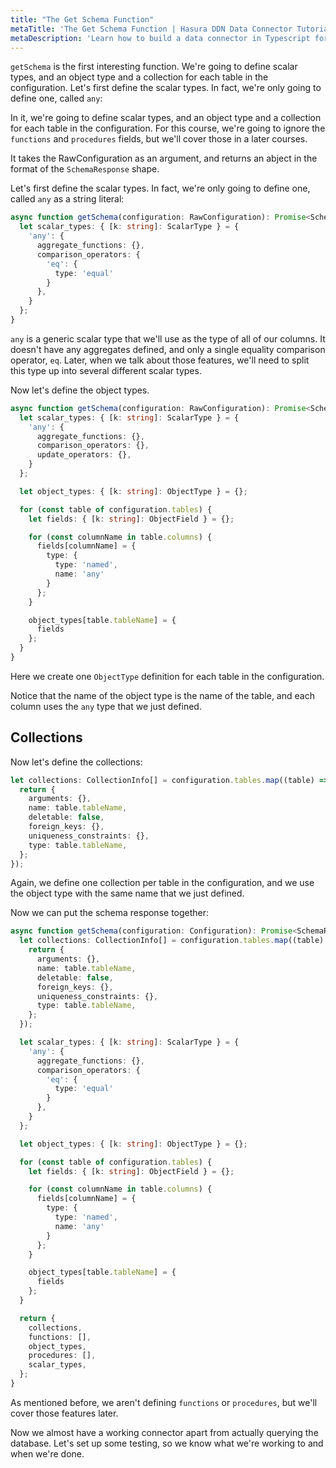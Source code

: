 ```yaml
---
title: "The Get Schema Function"
metaTitle: 'The Get Schema Function | Hasura DDN Data Connector Tutorial'
metaDescription: 'Learn how to build a data connector in Typescript for Hasura DDN'
---
```


`getSchema` is the first interesting function. We're going to define scalar types, and an object type and a collection for each table in the configuration.
Let's first define the scalar types. In fact, we're only going to define one, called `any`:

In it, we're going to define scalar types, and an object type and a collection for each table in the configuration. 
For this course, we're going to ignore the `functions` and `procedures` fields, but we'll cover those in a later 
courses.

It takes the RawConfiguration as an argument, and returns an abject in the format of the `SchemaResponse`
shape.


Let's first define the scalar types. In fact, we're only going to define one, called `any` as  a string literal:

```typescript
async function getSchema(configuration: RawConfiguration): Promise<SchemaResponse> {
  let scalar_types: { [k: string]: ScalarType } = {
    'any': {
      aggregate_functions: {},
      comparison_operators: {
        'eq': {
          type: 'equal'
        }
      },
    }
  };
}
```
[//]: # (TODO: This is confusing name because of the any type in typescript)
`any` is a generic scalar type that we'll use as the type of all of our columns. It doesn't have any aggregates defined,
and only a single equality comparison operator, `eq`. Later, when we talk about those features, we'll need to split this
type up into several different scalar types.

Now let's define the object types.

```typescript {5}
async function getSchema(configuration: RawConfiguration): Promise<SchemaResponse> {
  let scalar_types: { [k: string]: ScalarType } = {
    'any': {
      aggregate_functions: {},
      comparison_operators: {},
      update_operators: {},
    }
  };

  let object_types: { [k: string]: ObjectType } = {};

  for (const table of configuration.tables) {
    let fields: { [k: string]: ObjectField } = {};

    for (const columnName in table.columns) {
      fields[columnName] = {
        type: {
          type: 'named',
          name: 'any'
        }
      };
    }

    object_types[table.tableName] = {
      fields
    };
  }
}
```

Here we create one `ObjectType` definition for each table in the configuration.

Notice that the name of the object type is the name of the table, and each column uses the `any` type that we just 
defined.

## Collections

Now let's define the collections:

```typescript
let collections: CollectionInfo[] = configuration.tables.map((table) => {
  return {
    arguments: {},
    name: table.tableName,
    deletable: false,
    foreign_keys: {},
    uniqueness_constraints: {},
    type: table.tableName,
  };
});
```

Again, we define one collection per table in the configuration, and we use the object type with the same name that we
just defined.

Now we can put the schema response together:

```typescript
async function getSchema(configuration: Configuration): Promise<SchemaResponse> {
  let collections: CollectionInfo[] = configuration.tables.map((table) => {
    return {
      arguments: {},
      name: table.tableName,
      deletable: false,
      foreign_keys: {},
      uniqueness_constraints: {},
      type: table.tableName,
    };
  });

  let scalar_types: { [k: string]: ScalarType } = {
    'any': {
      aggregate_functions: {},
      comparison_operators: {
        'eq': {
          type: 'equal'
        }
      },
    }
  };

  let object_types: { [k: string]: ObjectType } = {};

  for (const table of configuration.tables) {
    let fields: { [k: string]: ObjectField } = {};

    for (const columnName in table.columns) {
      fields[columnName] = {
        type: {
          type: 'named',
          name: 'any'
        }
      };
    }

    object_types[table.tableName] = {
      fields
    };
  }

  return {
    collections,
    functions: [],
    object_types,
    procedures: [],
    scalar_types,
  };
}
```

As mentioned before, we aren't defining `functions` or `procedures`, but we'll cover those features later.

Now we almost have a working connector apart from actually querying the database. Let's set up some testing, so we 
know what we're working to and when we're done.